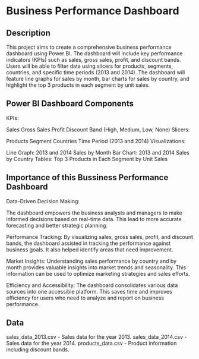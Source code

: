 # Business Performance Dashboard
## Description
This project aims to create a comprehensive business performance dashboard using Power BI. The dashboard will include key performance indicators (KPIs) such as sales, gross sales, profit, and discount bands. Users will be able to filter data using slicers for products, segments, countries, and specific time periods (2013 and 2014). The dashboard will feature line graphs for sales by month, bar charts for sales by country, and highlight the top 3 products in each segment by unit sales.

## Power BI Dashboard Components
KPIs:

Sales
Gross Sales
Profit
Discount Band (High, Medium, Low, None)
Slicers:

Products
Segment
Countries
Time Period (2013 and 2014)
Visualizations:

Line Graph: 2013 and 2014 Sales by Month
Bar Chart: 2013 and 2014 Sales by Country
Tables: Top 3 Products in Each Segment by Unit Sales

## Importance of this Bussiness Performance Dashboard
Data-Driven Decision Making:

The dashboard empowers the business analysts and managers to make informed decisions based on real-time data. This lead to more accurate forecasting and better strategic planning.

Performance Tracking:
By visualizing sales, gross sales, profit, and discount bands, the dashboard assisted in tracking the performance against business goals. It also helped identify areas that need improvement.

Market Insights:
Understanding sales performance by country and by month provides valuable insights into market trends and seasonality.
This information can be used to optimize marketing strategies and sales efforts.

Efficiency and Accessibility:
The dashboard consolidates various data sources into one accessible platform.
This saves time and improves efficiency for users who need to analyze and report on business performance.

## Data 
sales_data_2013.csv - Sales data for the year 2013.
sales_data_2014.csv - Sales data for the year 2014.
products_data.csv - Product information including discount bands.